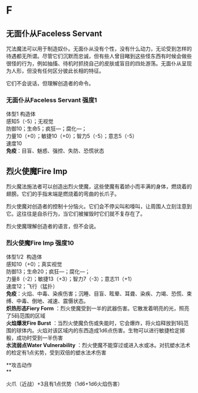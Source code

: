 # F

## 无面仆从Faceless Servant 

咒法魔法可以用于制造奴仆。无面仆从没有个性，没有什么动力，无论受到怎样的待遇都无所谓。尽管它们沉默而忠诚，但有些人曾目睹到这些怪东西有时候会做些很怪的行为，例如抽搐、待机时抓挠自己的皮肤或盲目的四处游荡。无面仆从呈现为人形，但没有任何区分彼此长相的特征。  

它们不会说话，但理解创造者的命令。

### 无面仆从Faceless Servant 强度1 

体型1 构造体  
感知5（-5）；无视觉  
防御10；生命5；疯狂—；腐化—；  
力量10（+0）；敏捷10（+0）；智力5（-5）；意志5（-5）  
速度10  
**免疫**：目盲、魅惑、强控、失防、恐慌状态

## 烈火使魔Fire Imp 

烈火魔法施法者可以创造出烈火使魔，这些使魔有着娇小而丰满的身体，燃烧着的翅膀。它们的手指末端是燃烧着的弯曲的长爪子。  

烈火使魔对创造者的控制十分恼火。它们会不停尖叫和嚎叫，让周围人立刻注意到它。这往往是自杀行为，当它们被摧毁时它们就不复存在了。  

烈火使魔理解创造者的语言，但不会说。

### 烈火使魔Fire Imp 强度10 

体型1/2  构造体  
感知10（+0）；真实视觉  
防御13；生命20；疯狂—；腐化—；  
力量8（-2）；敏捷13（+3）；智力7（-3）；意志11（+1）  
速度12；飞行（猛扑）  
**免疫**：火焰、中毒、染疾伤害；沉睡、目盲、眩晕、耳聋、染疾、力竭、恐慌、束缚、中毒、倒地、减速、震慑状态。  
**炽热形态Fiery Form**
：烈火使魔受到一半的武器伤害。它散发着明亮的光，照亮了5码范围的区域  
**火焰爆发Fire Burst**
：当烈火使魔负伤或失能时，它会爆炸，将火焰释放到1码范围的球体内。火焰对该区域内的东西造成1d6点伤害。生物可以进行敏捷检定掷骰，成功时受到一半伤害  
**水流弱点Water Vulnerability**
：烈火使魔不能穿过或进入水或冰。对抗塑水法术的检定有1点劣势，受到双倍的塑水法术伤害  

**攻击动作  
**

火爪（近战）+3且有1点优势（1d6+1d6火焰伤害）
